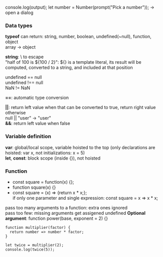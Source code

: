 console.log(output);
let number = Number(prompt("Pick a number")); -> open a dialog

### Data types
**typeof** can return: string, number, boolean, undefined(~null), function, object  
array -> object

**string**: \ to escape  
"half of 100 is ${100 / 2}": ${} is a template literal, its result will be computed, converted to a string, and included at that position

undefined == null  
undefined !== null  
NaN != NaN

**==**: automatic type conversion

**||**: return left value when that can be converted to true, return right value otherwise  
null || "user" -> "user"  
**&&**: return left value when false

### Variable definition
**var**: global/local scope, variable hoisted to the top (only declarations are hoisted: var x, not initializations: x = 5)  
**let**, **const**: block scope (inside {}), not hoisted

### Function
- const square = function(x) {};  
- function square(x) {}
- const square = (x) => {return x * x;};  
  if only one parameter and single expression: const square = x => x * x;
  
pass too many arguments to a function: extra ones ignored  
pass too few: missing arguments get assigened undefined
**Optional argument**: function power(base, exponent = 2) {}

```
function multiplier(factor) {  
  return number => number * factor;  
}

let twice = multiplier(2);  
console.log(twice(5));  
```


